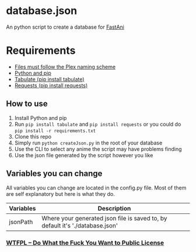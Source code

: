# database.json
An python script to create a database for [FastAni](https://private.fastani.net/ "FastAni")

# Requirements
* [Files must follow the Plex naming scheme](https://support.plex.tv/articles/naming-and-organizing-your-tv-show-files/ "Files must follow the Plex naming scheme")
* [Python and pip](https://www.python.org/downloads/ "Python and pip")
* [Tabulate (pip install tabulate)](https://pypi.org/project/tabulate/ "Selenium (pip install Tabulate)")
 * [Requests (pip install requests)](https://pypi.org/project/requests/ "Requests (pip install requests)")

## How to use
1. Install Python and pip
2. Run ``pip install tabulate`` and ``pip install requests`` or you could do ``pip install -r requirements.txt``
3. Clone this repo
4. Simply run ``python createJson.py`` in the root of your database
5. Use the CLI to select any anime the script may have problems finding
6. Use the json file generated by the script however you like

## Variables you can change
All variables you can change are located in the config.py file. Most of them are self explanatory but here is what they do.
 
| Variables | Description                                                                     |
|-----------|---------------------------------------------------------------------------------|
| jsonPath  | Where your generated json file is saved to, by default it's '\./database\.json' |




### [WTFPL – Do What the Fuck You Want to Public License](http://www.wtfpl.net/ " WTFPL – Do What the Fuck You Want to Public License")
